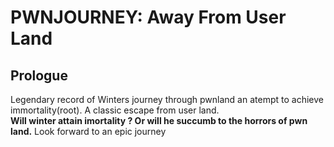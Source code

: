 # PWNJOURNEY: Away From User Land
## Prologue
Legendary record of Winters journey through pwnland an atempt to achieve immortality(root). A classic escape from user land.</br>
<b>Will winter attain imortality ? Or will he succumb to the horrors of pwn land.</b>
Look forward to an epic journey
